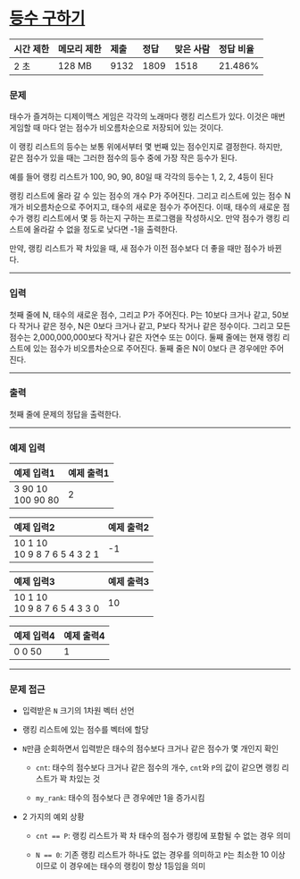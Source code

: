 # [등수 구하기](https://www.acmicpc.net/problem/1205)

<div align = center>

| 시간 제한 | 메모리 제한 | 제출 | 정답 | 맞은 사람 | 정답 비율 |
| :-------- | :---------- | :--- | :--- | :-------- | :-------- |
| 2 초      | 128 MB      | 9132 | 1809 | 1518      | 21.486%   |

</div>

### 문제

태수가 즐겨하는 디제이맥스 게임은 각각의 노래마다 랭킹 리스트가 있다. 이것은 매번 게임할 때 마다 얻는 점수가 비오름차순으로 저장되어 있는 것이다.

이 랭킹 리스트의 등수는 보통 위에서부터 몇 번째 있는 점수인지로 결정한다. 하지만, 같은 점수가 있을 때는 그러한 점수의 등수 중에 가장 작은 등수가 된다.

예를 들어 랭킹 리스트가 100, 90, 90, 80일 때 각각의 등수는 1, 2, 2, 4등이 된다

랭킹 리스트에 올라 갈 수 있는 점수의 개수 P가 주어진다. 그리고 리스트에 있는 점수 N개가 비오름차순으로 주어지고, 태수의 새로운 점수가 주어진다. 이때, 태수의 새로운 점수가 랭킹 리스트에서 몇 등 하는지 구하는 프로그램을 작성하시오. 만약 점수가 랭킹 리스트에 올라갈 수 없을 정도로 낮다면 -1을 출력한다.

만약, 랭킹 리스트가 꽉 차있을 때, 새 점수가 이전 점수보다 더 좋을 때만 점수가 바뀐다.

---

### 입력

첫째 줄에 N, 태수의 새로운 점수, 그리고 P가 주어진다. P는 10보다 크거나 같고, 50보다 작거나 같은 정수, N은 0보다 크거나 같고, P보다 작거나 같은 정수이다. 그리고 모든 점수는 2,000,000,000보다 작거나 같은 자연수 또는 0이다. 둘째 줄에는 현재 랭킹 리스트에 있는 점수가 비오름차순으로 주어진다. 둘째 줄은 N이 0보다 큰 경우에만 주어진다.

---

### 출력

첫째 줄에 문제의 정답을 출력한다.

---

### 예제 입력

| 예제 입력1            | 예제 출력1 |
| :-------------------- | :--------- |
| 3 90 10<br/>100 90 80 | 2          |

| 예제 입력2                       | 예제 출력2 |
| :------------------------------- | :--------- |
| 10 1 10<br/>10 9 8 7 6 5 4 3 2 1 | -1         |

| 예제 입력3                       | 예제 출력3 |
| :------------------------------- | :--------- |
| 10 1 10<br/>10 9 8 7 6 5 4 3 3 0 | 10         |

| 예제 입력4 | 예제 출력4 |
| :--------- | :--------- |
| 0 0 50     | 1          |

---

### 문제 접근

  - 입력받은 `N` 크기의 1차원 벡터 선언

  - 랭킹 리스트에 있는 점수를 벡터에 할당

  - `N`만큼 순회하면서 입력받은 태수의 점수보다 크거나 같은 점수가 몇 개인지 확인

    - `cnt`: 태수의 점수보다 크거나 같은 점수의 개수, `cnt`와 `P`의 값이 같으면 랭킹 리스트가 꽉 차있는 것

    - `my_rank`: 태수의 점수보다 큰 경우에만 1을 증가시킴

  - 2 가지의 예외 상황

    - `cnt == P`: 랭킹 리스트가 꽉 차 태수의 점수가 랭킹에 포함될 수 없는 경우 의미

    - `N == 0`: 기존 랭킹 리스트가 하나도 없는 경우를 의미하고 `P`는 최소한 10 이상이므로 이 경우에는 태수의 랭킹이 항상 1등임을 의미